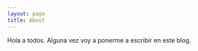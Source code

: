 ```yaml
---
layout: page
title: About
---
```


<p class="message">
 Hola a todos. Alguna vez voy a ponerme a escribir en este blog.
</p>
